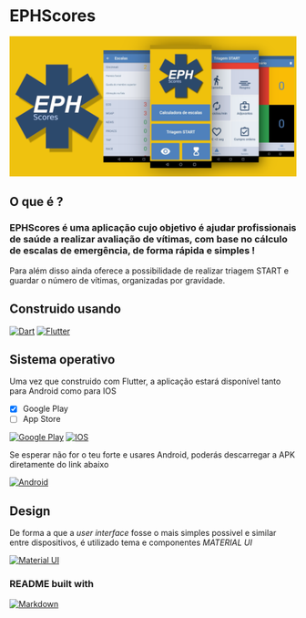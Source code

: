 # EPHScores

![Banner](UI/Images/App_banner.png)

## **O que é ?**

### EPHScores é uma aplicação cujo objetivo é ajudar profissionais de saúde a realizar avaliação de vítimas, com base no cálculo de escalas de emergência, de forma rápida e simples !

Para além disso ainda oferece a possibilidade de realizar triagem START e guardar o número de vítimas, organizadas por gravidade.

## **Construido usando** 
[![Dart](https://img.shields.io/badge/Dart-0175C2?style=for-the-badge&logo=dart&logoColor=white)](https://dart.dev/)
[![Flutter](https://img.shields.io/badge/Flutter-02569B?style=for-the-badge&logo=flutter&logoColor=white)](https://flutter.dev/?gclsrc=ds&gclsrc=ds)

## **Sistema operativo**
Uma vez que construido com Flutter, a aplicação estará disponível tanto para Android como para IOS

- [x] Google Play
- [ ] App Store

[![Google Play](https://img.shields.io/badge/Google_Play-414141?style=for-the-badge&logo=google-play&logoColor=white)](https://play.google.com/store/apps/details?id=com.davidaraujo.ephscores) 
[![IOS](https://img.shields.io/badge/App_Store-0D96F6?style=for-the-badge&logo=app-store&logoColor=white)]()

Se esperar não for o teu forte e usares Android, poderás descarregar a APK diretamente do link abaixo

[![Android](https://img.shields.io/badge/Android-3DDC84?style=for-the-badge&logo=android&logoColor=white)](https://github.com/DavidAraujo98/EPHScores/raw/main/Release/EPHScores.apk)


## **Design**

De forma a que a *user interface* fosse o mais simples possivel e similar entre dispositivos, é utilizado tema e componentes *MATERIAL UI*

[![Material UI](https://img.shields.io/badge/Material--UI-0081CB?style=for-the-badge&logo=material-ui&logoColor=white)](https://material-ui.com/)

### **README built with**
[![Markdown](https://img.shields.io/badge/Markdown-000000?style=for-the-badge&logo=markdown&logoColor=white)](https://en.wikipedia.org/wiki/Markdown)
